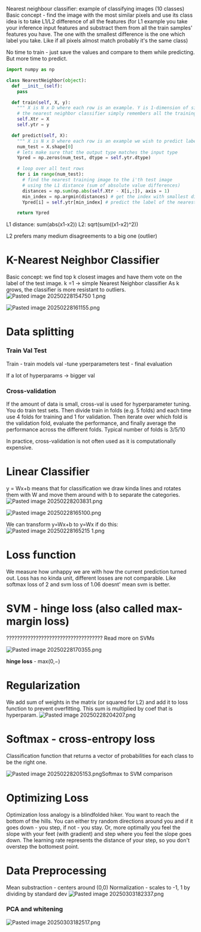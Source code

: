 
Nearest neighbour classifier: 
example of classifying images (10 classes)
Basic concept - find the image with the most similar pixels and use its class
idea is to take L1/L2 difference of all the features (for L1 example you take your inference input features and substract them from all the train samples' features you have. The one with the smallest difference is the one which label you take. Like if all pixels almost match probably it's the same class)

No time to train - just save the values and compare to them while predicting. But more time to predict.
```python
import numpy as np

class NearestNeighbor(object):
  def __init__(self):
    pass

  def train(self, X, y):
    """ X is N x D where each row is an example. Y is 1-dimension of size N """
    # the nearest neighbor classifier simply remembers all the training data
    self.Xtr = X
    self.ytr = y

  def predict(self, X):
    """ X is N x D where each row is an example we wish to predict label for """
    num_test = X.shape[0]
    # lets make sure that the output type matches the input type
    Ypred = np.zeros(num_test, dtype = self.ytr.dtype)

    # loop over all test rows
    for i in range(num_test):
      # find the nearest training image to the i'th test image
      # using the L1 distance (sum of absolute value differences)
      distances = np.sum(np.abs(self.Xtr - X[i,:]), axis = 1)
      min_index = np.argmin(distances) # get the index with smallest distance
      Ypred[i] = self.ytr[min_index] # predict the label of the nearest example

    return Ypred
```

L1 distance: sum(abs(x1-x2))
L2: sqrt(sum((x1-x2)^2))

L2 prefers many medium disagreements to a big one (outlier)



# K-Nearest Neighbor Classifier
Basic concept: we find top k closest images and have them vote on the label of the test image.
k =1 -> simple Nearest Neighbor classifier
As k grows, the classifier is more resistant to outliers.
![Pasted image 20250228154750 1.png](Pasted%20image%2020250228154750%201.png)


![Pasted image 20250228161155.png](Pasted%20image%2020250228161155%201.png)



# Data splitting

### Train Val Test
Train - train models
val -tune yperparameters
test - final evaluation

If a lot of hyperparams -> bigger val
### Cross-validation
If the amount of data is small, cross-val is used for hyperparameter tuning.
You do train test sets. Then divide train in folds (e.g. 5 folds) and each time use 4 folds for training and 1 for validation. Then iterate over which fold is the validation fold, evaluate the performance, and finally average the performance across the different folds.
Typical number of folds is 3/5/10

In practice, cross-validation is not often used as it is computationally expensive.



# Linear Classifier
y = Wx+b means that for classification we draw kinda lines and rotates them with W and move them around with b to separate the categories.
![Pasted image 20250228203831.png](Pasted%20image%2020250228203831%201.png)

![Pasted image 20250228165100.png](Pasted%20image%2020250228165100%201.png)


We can transform y=Wx+b to y=Wx if do this:
![Pasted image 20250228165215 1.png](Pasted%20image%2020250228165215%201.png)


# Loss function
We measure how unhappy we are with how the current prediction turned out.
Loss has no kinda unit, different losses are not comparable. Like softmax loss of 2 and svm loss of 1.06 doesnt' mean svm is better.
# SVM - hinge loss (also called max-margin loss)






???????????????????????????????????? Read more on SVMs





![Pasted image 20250228170355.png](Pasted%20image%2020250228170355%201.png)

**hinge loss** - max(0,−)


# Regularization
We add sum of weights in the matrix (or squared for L2) and add it to loss function to prevent overfitting. This sum is multiplied by coef that is hyperparam.
![Pasted image 20250228204207.png](Pasted%20image%2020250228204207%201.png)



# Softmax - cross-entropy loss

Classification function that returns a vector of probabilities for each class to be the right one.

![Pasted image 20250228205153.png](Pasted%20image%2020250228205153.png)Softmax to SVM comparison

# Optimizing Loss
Optimization loss analogy is a blindfolded hiker. You want to reach the bottom of the hills. You can either try random directions around you and if it goes down - you step, if not - you stay. Or, more optimally you feel the slope with your feet (with gradient) and step where you feel the slope goes down. The learning rate represents the distance of your step, so you don't overstep the bottomest point.

# Data Preprocessing
Mean substraction - centers around (0,0)
Normalization - scales to -1, 1 by dividing by standard dev
![Pasted image 20250303182337.png](Pasted%20image%2020250303182337%201.png)

### PCA and whitening
![Pasted image 20250303182517.png](Pasted%20image%2020250303182517%201.png)